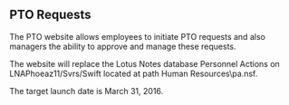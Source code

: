 ## PTO Requests

The PTO website allows employees to initiate PTO requests and also managers the ability to approve and manage these requests.

The website will replace the Lotus Notes database Personnel Actions on LNAPhoeaz11/Svrs/Swift located at path Human Resources\pa.nsf.

The target launch date is March 31, 2016.